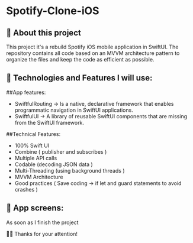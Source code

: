 # Spotify-Clone-iOS

## 📱 About this project
This project it's a rebuild Spotify iOS mobile application in SwiftUI.
The repository contains all code based on an MVVM architecture pattern to organize the files and keep the code as efficient as possible.

##  🤔 Technologies and Features I will use:

##App features:
* SwiftfulRouting -> Is a native, declarative framework that enables programmatic navigation in SwiftUI applications.
* SwiftfulUI -> A library of reusable SwiftUI components that are missing from the SwiftUI framework.

##Technical Features:
* 100% Swift UI
* Combine ( publisher and subscribes )
* Multiple API calls
* Codable (decoding JSON data )
* Multi-Threading (using background threads )
* MVVM Architecture
* Good practices ( Save coding -> if let and guard statements to avoid crashes )

##  📱 App screens:
As soon as I finish the project


🙏🏽 Thanks for your attention! 
